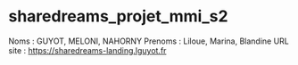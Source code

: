# sharedreams_projet_mmi_s2
Noms : GUYOT, MELONI, NAHORNY
Prenoms : Liloue, Marina, Blandine
URL site : https://sharedreams-landing.lguyot.fr
